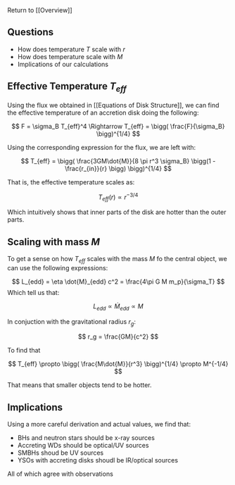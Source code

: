 Return to [[Overview]]

## Questions

- How does temperature $T$ scale with $r$
- How does temperature scale with $M$
- Implications of our calculations

## Effective Temperature $T_{eff}$

Using the flux we obtained in [[Equations of Disk Structure]], we can find the effective temperature of an accretion disk doing the following:

$$
F = \sigma_B T_{eff}^4 \Rightarrow T_{eff} = \bigg( \frac{F}{\sigma_B} \bigg)^{1/4}
$$

Using the corresponding expression for the flux, we are left with:

$$
T_{eff} = \bigg( \frac{3GM\dot{M}}{8 \pi r^3 \sigma_B} 
\bigg(1 - \frac{r_{in}}{r} \bigg)  \bigg)^{1/4}
$$

That is, the effective temperature scales as:

$$
T_{eff}(r) \propto r^{-3/4}
$$

Which intuitively shows that inner parts of the disk are hotter than the outer parts. 

## Scaling with mass $M$

To get a sense on how $T_{eff}$ scales with the mass $M$ fo the central object, we can use the following expressions:

$$
L_{edd} = \eta \dot{M}_{edd} c^2 = \frac{4\pi G M m_p}{\sigma_T}
$$
Which tell us that:

$$
L_{edd} \propto \dot{M}_{edd} \propto M
$$

In conjuction with the gravitational radius $r_g$:

$$
r_g = \frac{GM}{c^2}
$$

To find that

$$
T_{eff} \propto \bigg( \frac{M\dot{M}}{r^3} \bigg)^{1/4} \propto M^{-1/4}
$$

That means that smaller objects tend to be hotter.

## Implications

Using a more careful derivation and actual values, we find that:

- BHs and neutron stars should be x-ray sources
- Accreting WDs should be optical/UV sources
- SMBHs shoud be UV sources
- YSOs with accreting disks shoudl be IR/optical sources

All of which agree with observations
